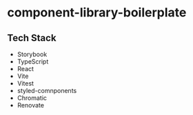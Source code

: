 # component-library-boilerplate

## Tech Stack

- Storybook
- TypeScript
- React
- Vite
- Vitest
- styled-comnponents
- Chromatic
- Renovate
